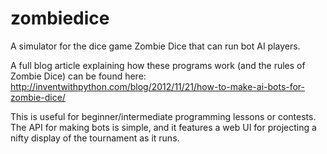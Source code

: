 zombiedice
==========

A simulator for the dice game Zombie Dice that can run bot AI players.

A full blog article explaining how these programs work (and the rules of Zombie Dice) can be found here: http://inventwithpython.com/blog/2012/11/21/how-to-make-ai-bots-for-zombie-dice/

This is useful for beginner/intermediate programming lessons or contests. The API for making bots is simple, and it features a web UI for projecting a nifty display of the tournament as it runs.